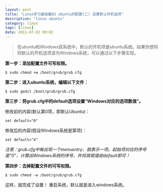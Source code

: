 ```yaml
---
layout: post
title: "Linux学习基础篇02 ubuntu的配置(二) 设置默认开机选项"
description: "linux ubuntu"
category: linux
tags: [linux]
date: 2011-07-02 09:02
---
```


> 在ubuntu和Windows双系统中，默认的开机项是ubuntu系统。如果你想将将默认的开机选项该为Windows系统，可以通过以下步骤实现。

**第一步：添加配置文件可写权限。**

    $ sudo chmod +w /boot/grub/grub.cfg

**第二步：进入ubuntu系统，编辑以下文件：**

    $ sudo gedit /boot/grub/grub.cfg

**第三步：将grub.cfg中的default选项设置“Windows对应的选项数值”。**

修改前的内容(默认第0项，即默认Ubuntu)：

    set default="0"

 修改后的内容(假设Windows系统是第项)：

    set default="4"

*注意：grub.cfg中每出现一个menuentry，就表示一项。起始项对应的序号是"0"，计算出Windows系统的序号，并将其赋值给default即可！*

**第四步：去掉配置文件的可写权限。**

    $ sudo chmod -w /boot/grub/grub.cfg

这样，就完成了设置！ 重启系统，默认就是进入windows系统。

